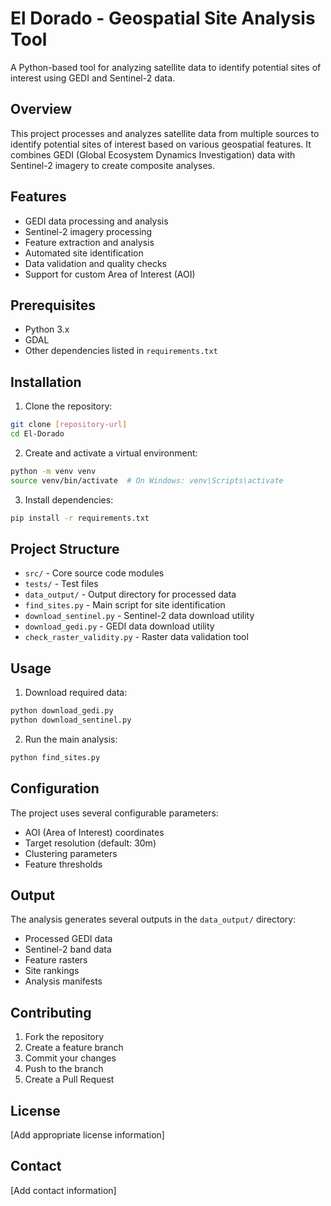 # El Dorado - Geospatial Site Analysis Tool

A Python-based tool for analyzing satellite data to identify potential sites of interest using GEDI and Sentinel-2 data.

## Overview

This project processes and analyzes satellite data from multiple sources to identify potential sites of interest based on various geospatial features. It combines GEDI (Global Ecosystem Dynamics Investigation) data with Sentinel-2 imagery to create composite analyses.

## Features

- GEDI data processing and analysis
- Sentinel-2 imagery processing
- Feature extraction and analysis
- Automated site identification
- Data validation and quality checks
- Support for custom Area of Interest (AOI)

## Prerequisites

- Python 3.x
- GDAL
- Other dependencies listed in `requirements.txt`

## Installation

1. Clone the repository:
```bash
git clone [repository-url]
cd El-Dorado
```

2. Create and activate a virtual environment:
```bash
python -m venv venv
source venv/bin/activate  # On Windows: venv\Scripts\activate
```

3. Install dependencies:
```bash
pip install -r requirements.txt
```

## Project Structure

- `src/` - Core source code modules
- `tests/` - Test files
- `data_output/` - Output directory for processed data
- `find_sites.py` - Main script for site identification
- `download_sentinel.py` - Sentinel-2 data download utility
- `download_gedi.py` - GEDI data download utility
- `check_raster_validity.py` - Raster data validation tool

## Usage

1. Download required data:
```bash
python download_gedi.py
python download_sentinel.py
```

2. Run the main analysis:
```bash
python find_sites.py
```

## Configuration

The project uses several configurable parameters:
- AOI (Area of Interest) coordinates
- Target resolution (default: 30m)
- Clustering parameters
- Feature thresholds

## Output

The analysis generates several outputs in the `data_output/` directory:
- Processed GEDI data
- Sentinel-2 band data
- Feature rasters
- Site rankings
- Analysis manifests

## Contributing

1. Fork the repository
2. Create a feature branch
3. Commit your changes
4. Push to the branch
5. Create a Pull Request

## License

[Add appropriate license information]

## Contact

[Add contact information] 